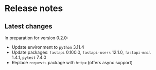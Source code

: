 # Release notes

## Latest changes

In preparation for version 0.2.0:

* Update environment to `python` 3.11.4
* Update packages: `fastapi` 0.100.0, `fastapi-users` 12.1.0,
  `fastapi-mail` 1.4.1, `pytest` 7.4.0
* Replace `requests` package with `httpx` (offers async support)

